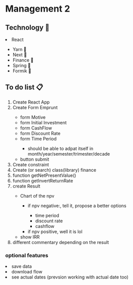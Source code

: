 <h1>Management 2</h1>
<h2>Technology &#x1F680;</h2>
<li>React</li>
  <ul>
    <li>Yarn &#x1F400; </li>
    <li>Next &#x1F680;</li>
    <li>Finance &#x1F4BC;</li>
    <li>Spring &#x1F33B;</li>
    <li>Formik &#x1F4C4;</li>
  </ul>
  <h2>To do list &#x1F4CB;</h2>
  <ol>
    <li>Create React App</li>
    <li>Create Form Emprunt</li>
      <ul>
        <li>form Motive</li>
        <li>form Initial Investment</li>
        <li>form CashFlow</li>
        <li>form Discount Rate</li>
        <li>form Time Period</li>
        <ul>
          <li>should be able to adpat itself in month/year/semester/trimester/decade</li>
        </ul>
        <li>button submit</li>
      </ul>
    <li>Create constraint</li>
    <li>Create (or search) class(library) finance</li>
    <li>function getNetPresentValue()</li>
    <li>function getInvertReturnRate</li>
    <li>create Result</li>
      <ul>
        <li>Chart of the npv</li>
          <ul>
            <li>if npv negative:, tell it, propose a better options</li>
            <ul>
              <li>time period</li>
              <li>discount rate</li>
              <li>cashflow</li>
            </ul>
            <li>if npv positive, well it is lol</li>
          </ul>
        <li>show IRR</li>
      </ul>
    <li>different commentary depending on the result</li>
  </ol>
  <h3>optional features</h3>
    <li>save data</li>
    <li>download flow</li>
    <li>see actual dates (prevsion working with actual date too)</li>
